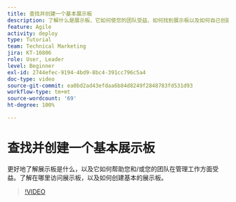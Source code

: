 ```yaml
---
title: 查找并创建一个基本展示板
description: 了解什么是展示板、它如何使您的团队受益、如何找到展示板以及如何自己创建展示板。
feature: Agile
activity: deploy
type: Tutorial
team: Technical Marketing
jira: KT-10806
role: User, Leader
level: Beginner
exl-id: 2744efec-9194-4bd9-8bc4-391cc796c5a4
doc-type: video
source-git-commit: ea0bd2ad43efdaa6b84d8249f2848783fd531d93
workflow-type: tm+mt
source-wordcount: '69'
ht-degree: 100%

---
```


# 查找并创建一个基本展示板

更好地了解展示板是什么，以及它如何帮助您和/或您的团队在管理工作方面受益。了解在哪里访问展示板，以及如何创建基本的展示板。

>[!VIDEO](https://video.tv.adobe.com/v/346548/?quality=12&learn=on)
